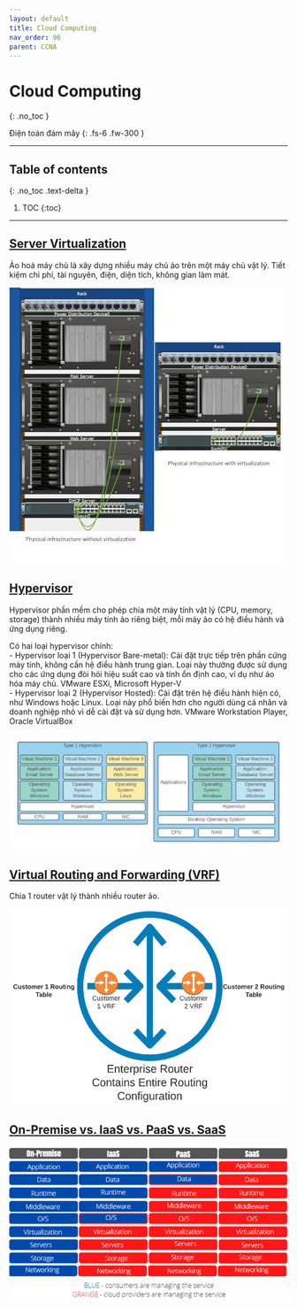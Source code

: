```yaml
---
layout: default
title: Cloud Computing
nav_order: 96
parent: CCNA
---
```


# Cloud Computing
{: .no_toc }

Điện toán đám mây
{: .fs-6 .fw-300 }

---

## Table of contents
{: .no_toc .text-delta }

1. TOC
{:toc}

---

## <u>Server Virtualization</u>

Ảo hoá máy chủ là xây dựng nhiều máy chủ ảo trên một máy chủ vật lý. Tiết kiệm chi phí, tài nguyên, điện, diện tích, không gian làm mát.

![Alt text](/docs/CCNA/img/Server-Virtualization.png)

## <u>Hypervisor</u>

Hypervisor phần mềm cho phép chia một máy tính vật lý (CPU, memory, storage) thành nhiều máy tính ảo riêng biệt, mỗi máy ảo có hệ điều hành và ứng dụng riêng.

Có hai loại hypervisor chính: <br>
\- Hypervisor loại 1 (Hypervisor Bare-metal): Cài đặt trực tiếp trên phần cứng máy tính, không cần hệ điều hành trung gian. Loại này thường được sử dụng cho các ứng dụng đòi hỏi hiệu suất cao và tính ổn định cao, ví dụ như ảo hóa máy chủ. VMware ESXi, Microsoft Hyper-V <br>
\- Hypervisor loại 2 (Hypervisor Hosted): Cài đặt trên hệ điều hành hiện có, như Windows hoặc Linux. Loại này phổ biến hơn cho người dùng cá nhân và doanh nghiệp nhỏ vì dễ cài đặt và sử dụng hơn. VMware Workstation Player, Oracle VirtualBox <br>

![Alt text](/docs/CCNA/img/Types-of-Hypervisors.png)

## <u>Virtual Routing and Forwarding (VRF)</u>

Chia 1 router vật lý thành nhiều router ảo.

<img src="/docs/CCNA/img/Virtual-Routing-and-Forwarding.png" height="355" width="518" />

## <u>On-Premise vs. IaaS vs. PaaS vs. SaaS</u>

![Alt text](/docs/CCNA/img/IaaS-PaaS-SaaS.png)
